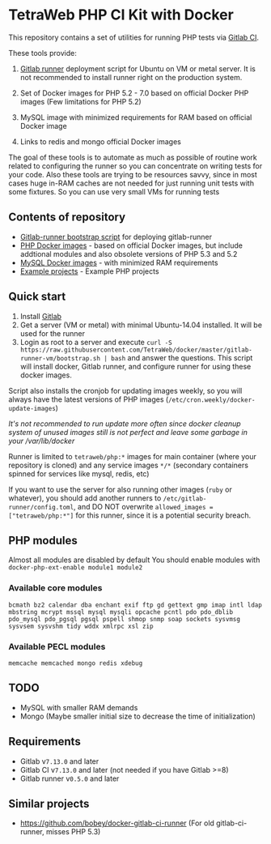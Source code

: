 # TetraWeb PHP CI Kit with Docker

This repository contains a set of utilities for running PHP tests via [Gitlab CI](https://about.gitlab.com/gitlab-ci/).

These tools provide:

1. [Gitlab runner](https://gitlab.com/gitlab-org/gitlab-ci-multi-runner) deployment script for Ubuntu on VM or metal server. It is not recommended to install runner right on the production system.

2. Set of Docker images for PHP 5.2 - 7.0 based on official Docker PHP images (Few limitations for PHP 5.2)

3. MySQL image with minimized requirements for RAM based on official Docker image

4. Links to redis and mongo official Docker images

The goal of these tools is to automate as much as possible of routine work related to configuring the runner so you can concentrate on writing tests for your code.
Also these tools are trying to be resources savvy, since in most cases huge in-RAM caches are not needed for just running unit tests with some fixtures. So you can use very small VMs for running tests

## Contents of repository
 - [Gitlab-runner bootstrap script](https://github.com/TetraWeb/docker/tree/master/gitlab-runner-vm) for deploying gitlab-runner
 - [PHP Docker images](https://github.com/TetraWeb/docker/tree/master/php) - based on official Docker images, but include addtional modules and also obsolete versions of PHP 5.3 and 5.2
 - [MySQL Docker images](https://github.com/TetraWeb/docker/tree/master/mysql) - with minimized RAM requirements
 - [Example projects](https://github.com/TetraWeb/docker/tree/master/examples) - Example PHP projects

## Quick start

1. Install [Gitlab](https://about.gitlab.com/)
1. Get a server (VM or metal) with minimal Ubuntu-14.04 installed. It will be used for the runner
1. Login as root to a server and execute `curl -S https://raw.githubusercontent.com/TetraWeb/docker/master/gitlab-runner-vm/bootstrap.sh | bash` and answer the questions. This script will install docker, Gitlab runner, and configure runner for using these docker images.

Script also installs the cronjob for updating images weekly, so you will always have the latest versions of PHP images (`/etc/cron.weekly/docker-update-images`)

*It's not recommended to run update more often since docker cleanup system of unused images still is not perfect and leave some garbage in your /var/lib/docker*

Runner is limited to `tetraweb/php:*` images for main container (where your repository is cloned) and any service images `*/*` (secondary containers spinned for services like mysql, redis, etc)

If you want to use the server for also running other images (`ruby` or whatever), you should add another runners to `/etc/gitlab-runner/config.toml`, and DO NOT overwrite `allowed_images = ["tetraweb/php:*"]` for this runner, since it is a potential security breach.

## PHP modules
Almost all modules are disabled by default You should enable modules with `docker-php-ext-enable module1 module2`

### Available core modules
```
bcmath bz2 calendar dba enchant exif ftp gd gettext gmp imap intl ldap mbstring mcrypt mssql mysql mysqli opcache pcntl pdo pdo_dblib pdo_mysql pdo_pgsql pgsql pspell shmop snmp soap sockets sysvmsg sysvsem sysvshm tidy wddx xmlrpc xsl zip
```

### Available PECL modules
```
memcache memcached mongo redis xdebug
```

## TODO
 - MySQL with smaller RAM demands
 - Mongo (Maybe smaller initial size to decrease the time of initialization)

## Requirements
 - Gitlab v`7.13.0` and later
 - Gitlab CI v`7.13.0` and later (not needed if you have Gitlab >=8)
 - Gitlab runner v`0.5.0` and later

## Similar projects
 - https://github.com/bobey/docker-gitlab-ci-runner (For old gitlab-ci-runner, misses PHP 5.3)
